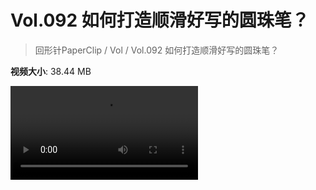 # Vol.092 如何打造顺滑好写的圆珠笔？

> 回形针PaperClip / Vol / Vol.092 如何打造顺滑好写的圆珠笔？

**视频大小**: 38.44 MB

<div class="video"><video src="https://file.hsyhx.top/archive/PaperClip/Vol/092.mp4" controls preload>🤔 您的浏览器不支持 video 标签</video></div>